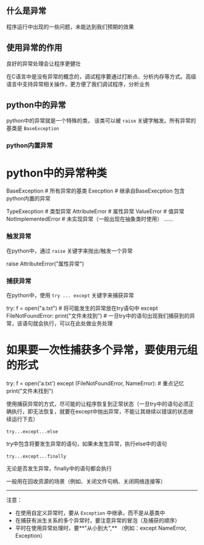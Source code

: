 ## 什么是异常

程序运行中出现的一些问题，未能达到我们预期的效果

## 使用异常的作用

良好的异常处理会让程序更健壮

在C语言中是没有异常的概念的，调试程序要通过打断点、分析内存等方式。高级语言中支持异常相关操作，更方便了我们调试程序，分析业务

  

## python中的异常

python中的异常就是一个特殊的类， 该类可以被 `raise` 关键字触发。所有异常的基类是 `BaseException` 

  

### python内置异常

# python中的异常种类
BaseException   # 所有异常的基类
Execption	# 继承自BaseExecption 包含python内置的异常

TypeExecption # 类型异常
AttributeError # 属性异常
ValueError  # 值异常
NotImplementedError # 未实现异常（一般出现在抽象类时使用）
......

### 触发异常

在python中，通过 `raise` 关键字来抛出/触发一个异常

raise AttributeError("属性异常")

### 捕获异常

在python中，使用 `try ... except` 关键字来捕获异常

try:
    f = open("a.txt")   # 将可能发生的异常放在try语句中 
except FileNotFoundError:
    print("文件未找到")    # 一旦try中的语句出现我们捕获到的异常，该语句就会执行，可以在此处做业务处理

#  如果要一次性捕获多个异常，要使用元组的形式
try:
    f = open('a.txt')
except (FileNotFoundError, NameError):    # 重点记忆
    print("文件未找到")

使用捕获异常的方式，尽可能的让程序恢复到正常状态（一旦try中的语句必须正确执行，即无法恢复，就要在except中抛出异常，不能让其继续以错误的状态继续运行下去）

  

`try...except...else` 

try中包含将要发生异常的语句，如果未发生异常，执行else中的语句

`try...except...finally` 

无论是否发生异常，finally中的语句都会执行

一般用在回收资源的场景（例如、关闭文件句柄、关闭网络连接等）

---

注意：

-   在使用自定义异常时，要从 `Exception` 中继承，而不是从基类中
-   在捕获有派生关系的多个异常时，要注意异常的冒泡（及捕获的顺序）
-   平时在使用异常处理时，要**"从小到大",** （例如：except NameError, Exception）